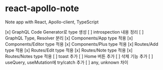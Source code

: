 # react-apollo-note

Note app with React, Apollo-client, TypeScript

[x] GraphQL Code Generator로 type 생성
[ ] introspection 내용 정리
[ ] GraphQL Type, Resolver 분리
[x] Components/App type 적용
[x] Components/Editor type 적용
[x] Components/Plus type 적용
[x] Routes/Add type 적용
[x] Routes/Edit type 적용
[x] Routes/Note type 적용
[x] Routes/Notes type 적용
[ ] toast 추가
[ ] Home 버튼 추가
[ ] 삭제 기능 추가
[ ] useQuery, useMutation에 try/catch 추가
[ ] any, unknown 차이
